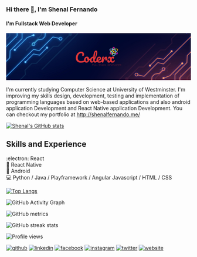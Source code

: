 ### Hi there 👋, I'm Shenal Fernando
#### I'm Fullstack Web Developer
![I'm Fullstack Web Developer](https://github.com/coderx31/coderx31/blob/main/banner%20design.jpg)

I'm currently studying Computer Science at University of Westminster. I'm improving my skills design, development, testing
and implementation of programming languages based
on web-based applications and also android application Development and React Native application Development.
You can checkout my portfolio at http://shenalfernando.me/


[![Shenal's GitHub stats](https://github-readme-stats.vercel.app/api?username=coderx31)](https://github.com/anuraghazra/github-readme-stats)


## Skills and Experience
:electron: React <br>
:iphone: React Native <br>
:vibration_mode: Android <br> 
:computer: Python / Java / Playframework / Angular  Javascript / HTML / CSS <br>



[![Top Langs](https://github-readme-stats.vercel.app/api/top-langs/?username=coderx31)](https://github.com/anuraghazra/github-readme-stats)


![GitHub Activity Graph](https://activity-graph.herokuapp.com/graph?username=coderx31)  


![GitHub metrics](https://metrics.lecoq.io/coderx31)  


![GitHub streak stats](https://github-readme-streak-stats.herokuapp.com/?user=coderx31) 



![Profile views](https://gpvc.arturio.dev/coderx31) 






[<img src='https://cdn.jsdelivr.net/npm/simple-icons@3.0.1/icons/github.svg' alt='github' height='40' filter='invert(1)'>](https://github.com/coderx31)  [<img src='https://cdn.jsdelivr.net/npm/simple-icons@3.0.1/icons/linkedin.svg' alt='linkedin' height='40'>](https://www.linkedin.com/in/www.linkedin.com/in/shenàl-fernándo-0541a4194/)  [<img src='https://cdn.jsdelivr.net/npm/simple-icons@3.0.1/icons/facebook.svg' alt='facebook' height='40'>](https://www.facebook.com/https://www.facebook.com/shenal.fernando.505)  [<img src='https://cdn.jsdelivr.net/npm/simple-icons@3.0.1/icons/instagram.svg' alt='instagram' height='40'>](https://www.instagram.com/https://www.instagram.com/_coderx_//)  [<img src='https://cdn.jsdelivr.net/npm/simple-icons@3.0.1/icons/twitter.svg' alt='twitter' height='40'>](https://twitter.com/https://twitter.com/ShenlFernndo1)  [<img src='https://cdn.jsdelivr.net/npm/simple-icons@3.0.1/icons/icloud.svg' alt='website' height='40'>](http://shenalfernando.me/)  

